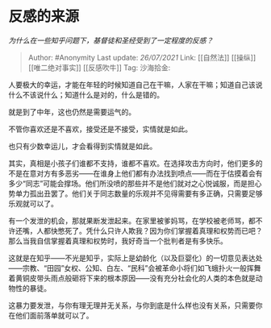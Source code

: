 # 反感的来源
*为什么在一些知乎问题下，基督徒和圣经受到了一定程度的反感？*

> Author: #Anonymity
> Last update: *26/07/2021*
> Link: [[自然法]] [[操纵]] [[唯二绝对事实]] [[反感吹牛]]
> Tag:
> 沙海拾金:

人要极大的幸运，才能在年轻的时候知道自己在干嘛，人家在干嘛；知道自己该说什么不该说什么；知道什么是对的，什么是错的。

就是到了中年，这也仍然是需要运气的。

不管你喜欢还是不喜欢，接受还是不接受，实情就是如此。

也只有少数幸运儿，才会看得到实情就是如此。

其实，真相是小孩子们谁都不支持，谁都不喜欢。在选择攻击方向时，他们更多的不是在意对方有多恶劣——在谁身上他们都有办法找到喷点——而在于估摸着会有多少“同志”可能会撑场。他们所没喷的那些并不是他们就对之心悦诚服，而是担心势单力孤出丑罢了。他们关于同志数量的乐观并不见得需要有多正确，只需要足够乐观就可以了。

有一个发泄的机会，那就果断发泄起来。在家里被爹妈骂，在学校被老师骂，都不许还嘴，人都快憋死了。凭什么只许人欺我？因为你们掌握着真理和权势而已吧？那么当我自信掌握着真理和权势时，我好奇当一个批判者是有多快乐。

这就是在知乎——不光是知乎，实际上是幼龄化（以及巨婴化）的一切意见表达处——宗教、“田园”女权、公知、白左、“民科”会被革命小将们如飞蛾扑火一般挥舞着黄铜皮带头雨点般砸将下来的根本原因——没有充分社会化的人类的本色就是动物性的暴徒。

这暴力要发泄，与你有理无理并无关系，与你到底是什么样也没有关系，只需要你在他们面前落单就可以了。
